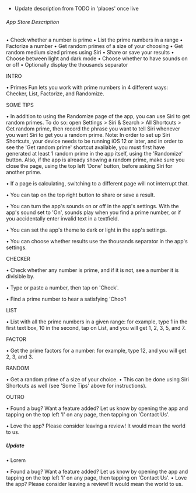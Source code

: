 - Update description from TODO in 'places' once live

###### App Store Description

• Check whether a number is prime
• List the prime numbers in a range
• Factorize a number
• Get random primes of a size of your choosing
• Get random medium sized primes using Siri
• Share or save your results
• Choose between light and dark mode
• Choose whether to have sounds on or off
• Optionally display the thousands separator


INTRO

• Primes Fun lets you work with prime numbers in 4 different ways: Checker, List, Factorize, and Randomize.


SOME TIPS

 • In addition to using the Randomize page of the app, you can use Siri to get random primes. To do so: open Settings > Siri & Search > All Shortcuts > Get random prime, then record the phrase you want to tell Siri whenever you want Siri to get you a random prime.
Note: In order to set up Siri Shortcuts, your device needs to be running iOS 12 or later, and in order to see the 'Get random prime' shortcut available, you must first have generated at least 1 random prime in the app itself, using the 'Randomize' button. Also, if the app is already showing a random prime, make sure you close the page, using the top left 'Done' button, before asking Siri for another prime.

• If a page is calculating, switching to a different page will not interrupt that.

• You can tap on the top right button to share or save a result.

• You can turn the app's sounds on or off in the app's settings. With the app's sound set to 'On', sounds play when you find a prime number, or if you accidentally enter invalid text in a textfield.

• You can set the app's theme to dark or light in the app's settings.

• You can choose whether results use the thousands separator in the app's settings.


CHECKER

• Check whether any number is prime, and if it is not, see a number it is divisible by.

• Type or paste a number, then tap on 'Check'.

• Find a prime number to hear a satisfying 'Choo'!


LIST

• List with all the prime numbers in a given range: for example, type 1 in the first text box, 10 in the second, tap on List, and you will get 1, 2, 3, 5, and 7.


FACTOR

• Get the prime factors for a number: for example, type 12, and you will get 2, 3, and 3.


RANDOM

• Get a random prime of a size of your choice.
• This can be done using Siri Shortcuts as well (see 'Some Tips' above for instructions).


OUTRO

• Found a bug? Want a feature added? Let us know by opening the app and tapping on the top left 'I' on any page, then tapping on 'Contact Us'.

• Love the app? Please consider leaving a review! It would mean the world to us.


##### Update

• Lorem

• Found a bug? Want a feature added? Let us know by opening the app and tapping on the top left 'I' on any page, then tapping on 'Contact Us'.
• Love the app? Please consider leaving a review! It would mean the world to us.